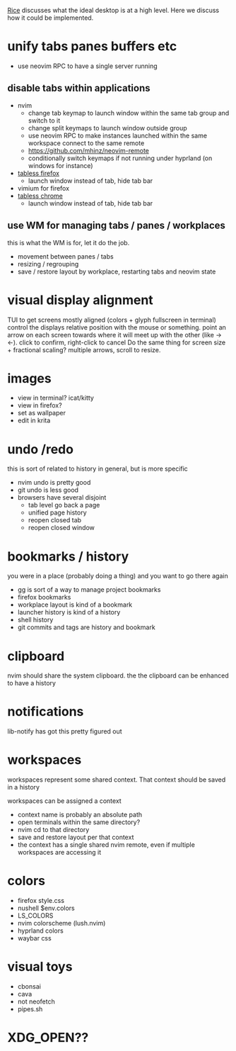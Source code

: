 [Rice](RICE.md) discusses what the ideal desktop is at a high level.
Here we discuss how it could be implemented.

# unify tabs panes buffers etc
* use neovim RPC to have a single server running

## disable tabs within applications
* nvim
    * change tab keymap to launch window within the same tab group and switch to it
    * change split keymaps to launch window outside group
    * use neovim RPC to make instances launched within the same workspace connect to the same remote
    * https://github.com/mhinz/neovim-remote
    * conditionally switch keymaps if not running under hyprland (on windows for instance)
* [tabless firefox](https://addons.mozilla.org/en-US/firefox/addon/tabless-fox/)
    * launch window instead of tab, hide tab bar
* vimium for firefox
* [tabless chrome](https://chromewebstore.google.com/detail/tab-less/mdndkociaebjkggmhnemegoegnbfbgoo?pli=1)
    * launch window instead of tab, hide tab bar

## use WM for managing tabs / panes / workplaces
this is what the WM is for, let it do the job.
* movement between panes / tabs
* resizing / regrouping
* save / restore layout by workplace, restarting tabs and neovim state

# visual display alignment
TUI to get screens mostly aligned (colors + glyph fullscreen in terminal)
control the displays relative position with the mouse or something.
point an arrow on each screen towards where it will meet up with the other (like -><-).
click to confirm, right-click to cancel
Do the same thing for screen size + fractional scaling? multiple arrows, scroll to resize.

# images
* view in terminal? icat/kitty
* view in firefox?
* set as wallpaper
* edit in krita

# undo /redo
this is sort of related to history in general, but is more specific
* nvim undo is pretty good
* git undo is less good
* browsers have several disjoint 
    * tab level go back a page
    * unified page history
    * reopen closed tab
    * reopen closed window

# bookmarks / history
you were in a place (probably doing a thing) and you want to go there again
* gg is sort of a way to manage project bookmarks
* firefox bookmarks
* workplace layout is kind of a bookmark
* launcher history is kind of a history
* shell history
* git commits and tags are history and bookmark

# clipboard
nvim should share the system clipboard.
the the clipboard can be enhanced to have a history

# notifications
lib-notify has got this pretty figured out

# workspaces
workspaces represent some shared context. That context should be saved in a history

workspaces can be assigned a context
* context name is probably an absolute path
* open terminals within the same directory?
* nvim cd to that directory
* save and restore layout per that context
* the context has a single shared nvim remote, even if multiple workspaces are accessing it

# colors
* firefox style.css
* nushell $env.colors
* LS_COLORS
* nvim colorscheme (lush.nvim)
* hyprland colors
* waybar css

# visual toys
* cbonsai
* cava
* not neofetch
* pipes.sh

# XDG_OPEN??
